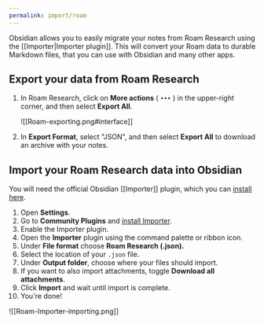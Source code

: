 ```yaml
---
permalink: import/roam
---
```

Obsidian allows you to easily migrate your notes from Roam Research  using the [[Importer|Importer plugin]]. This will convert your Roam data to durable Markdown files, that you can use with Obsidian and many other apps.

## Export your data from Roam Research

1. In Roam Research, click on **More actions** ( `•••` ) in the upper-right corner, and then select **Export All**.
   
   ![[Roam-exporting.png#interface]]
2. In **Export Format**, select "JSON", and then select **Export All** to download an archive with your notes.

## Import your Roam Research data into Obsidian

You will need the official Obsidian [[Importer]] plugin, which you can [install here](obsidian://show-plugin?id=obsidian-importer).

1. Open **Settings**.
2. Go to **Community Plugins** and [install Importer](obsidian://show-plugin?id=obsidian-importer).
3. Enable the Importer plugin.
4. Open the **Importer** plugin using the command palette or ribbon icon.
5. Under **File format** choose **Roam Research (.json).**
6. Select the location of your `.json` file.
7. Under **Output folder**, choose where your files should import.
8. If you want to also import attachments, toggle **Download all attachments**.
9. Click **Import** and wait until import is complete.
10. You're done!

![[Roam-Importer-importing.png]]

